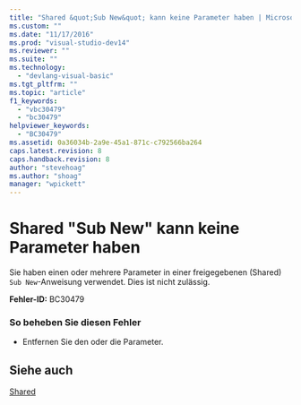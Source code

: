 ```yaml
---
title: "Shared &quot;Sub New&quot; kann keine Parameter haben | Microsoft Docs"
ms.custom: ""
ms.date: "11/17/2016"
ms.prod: "visual-studio-dev14"
ms.reviewer: ""
ms.suite: ""
ms.technology: 
  - "devlang-visual-basic"
ms.tgt_pltfrm: ""
ms.topic: "article"
f1_keywords: 
  - "vbc30479"
  - "bc30479"
helpviewer_keywords: 
  - "BC30479"
ms.assetid: 0a36034b-2a9e-45a1-871c-c792566ba264
caps.latest.revision: 8
caps.handback.revision: 8
author: "stevehoag"
ms.author: "shoag"
manager: "wpickett"
---
```

# Shared &quot;Sub New&quot; kann keine Parameter haben
Sie haben einen oder mehrere Parameter in einer freigegebenen \(Shared\) `Sub New`\-Anweisung verwendet. Dies ist nicht zulässig.  
  
 **Fehler\-ID:** BC30479  
  
### So beheben Sie diesen Fehler  
  
-   Entfernen Sie den oder die Parameter.  
  
## Siehe auch  
 [Shared](../../visual-basic/language-reference/modifiers/shared.md)
